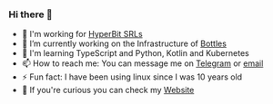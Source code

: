 ### Hi there 👋

- 🏢 I'm working for [HyperBit SRLs](https://github.com/HyperBit-IT) 
- 🍷 I’m currently working on the Infrastructure of [Bottles](https://github.com/bottlesdevs/bottles) 
- 🌱 I'm learning TypeScript and Python, Kotlin and Kubernetes
- 📫 How to reach me: You can message me on [Telegram](https://t.me/FrancescoMasala) or [email](mailto:mail@francescomasala.me)
- ⚡ Fun fact: I have been using linux since I was 10 years old
- 🔭 If you're curious you can check my [Website](https://francescomasala.me)
